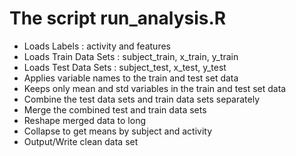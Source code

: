 # The script run_analysis.R 
  - Loads Labels : activity and features
  - Loads Train Data Sets : subject_train, x_train, y_train
  - Loads Test Data Sets : subject_test, x_test, y_test
  - Applies variable names to the train and test set data
  - Keeps only mean and std variables in the train and test set data
  - Combine the test data sets and train data sets separately
  - Merge the combined test and train data sets
  - Reshape merged data to long
  - Collapse to get means by subject and activity
  - Output/Write clean data set
  
